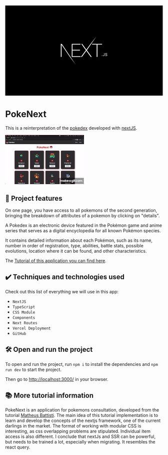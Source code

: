 ![PokeNext](thumbnail.png)

# PokeNext

This is a reinterpretation of the [pokedex](https://pokemon.fandom.com/pt-br/wiki/Pok%C3%A9dex) developed with [nextJS](https://nextjs.org/).

<img src="screencapture.gif" alt="Image App" width="50%">

## 🔨 Project features

On one page, you have access to all pokemons of the second generation, bringing the breakdown of attributes of a pokemon by clicking on "details".

A Pokedex is an electronic device featured in the Pokémon game and anime series that serves as a digital encyclopedia for all known Pokémon species.

It contains detailed information about each Pokémon, such as its name, number in order of registration, type, abilities, battle stats, possible evolutions, location where it can be found, and other characteristics.

The [Tutorial of this application you can find here](https://www.youtube.com/watch?v=Zc0NrkoEqgI&ab_channel=MatheusBattisti-HoradeCodar).

## ✔️ Techniques and technologies used

Check out this list of everything we will use in this app:

- `NextJS`
- `TypeScript`
- `CSS Module`
- `Components`
- `Next Routes`
- `Vercel Deployment`
- `GitHub`

## 🛠️ Open and run the project

To open and run the project, run `npm i` to install the dependencies and `npm run dev` to start the project.

Then go to <a href="http://localhost:3000/">http://localhost:3000/</a> in your browser.

## 📚 More tutorial information

PokeNext is an application for pokemons consultation, developed from the tutorial [Matheus Battisti](https://www.youtube.com/@MatheusBattisti).
The main idea of ​​this tutorial implementation is to learn and develop the concepts of the nextjs framework, one of the current darlings in the market. The format of working with modular CSS is interesting, as css overlapping problems are stipulated. Individual item access is also different. I conclude that nextJs and SSR can be powerful, but needs to be trained a lot, especially when migrating. It resembles the react query.
